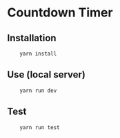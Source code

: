 # Countdown Timer

## Installation

```
    yarn install
```

## Use (local server)

```
    yarn run dev
```

## Test

```
    yarn run test
```